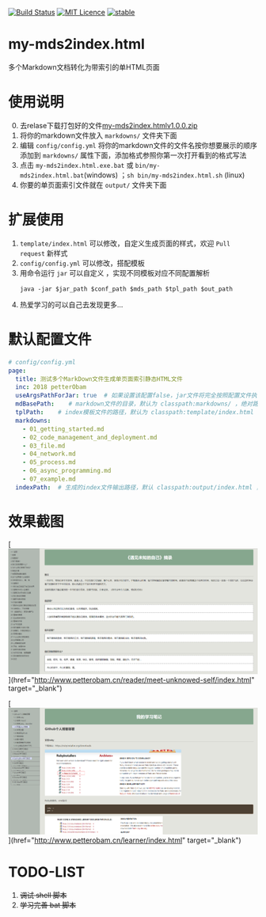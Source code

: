 [![Build Status](https://travis-ci.org/petterobam/my-mds2index.html.svg?branch=master)](https://travis-ci.org/petterobam/my-mds2index.html)
[![MIT Licence](https://badges.frapsoft.com/os/mit/mit.svg?v=103)](https://opensource.org/licenses/mit-license.php)
[![stable](http://badges.github.io/stability-badges/dist/stable.svg)](http://github.com/badges/stability-badges)

# my-mds2index.html

多个Markdown文档转化为带索引的单HTML页面

# 使用说明
0. 去relase下载打包好的文件[my-mds2index.htmlv1.0.0.zip](https://github.com/petterobam/my-mds2index.html/releases/download/v1.0.0/my-mds2index.htmlv1.0.0.zip)
1. 将你的markdown文件放入 `markdowns/` 文件夹下面
2. 编辑 `config/config.yml` 将你的markdown文件的文件名按你想要展示的顺序添加到 `markdowns/` 属性下面，添加格式参照你第一次打开看到的格式写法
3. 点击 `my-mds2index.html.exe.bat` 或 `bin/my-mds2index.html.bat`(windows) ；`sh bin/my-mds2index.html.sh` (linux)
4. 你要的单页面索引文件就在 `output/` 文件夹下面

# 扩展使用
1. `template/index.html` 可以修改，自定义生成页面的样式，欢迎 `Pull request` 新样式
2. `config/config.yml` 可以修改，搭配模板
3. 用命令运行 `jar` 可以自定义 ，实现不同模板对应不同配置解析
    ```shell
    java -jar $jar_path $conf_path $mds_path $tpl_path $out_path
    ```
4. 热爱学习的可以自己去发现更多...

# 默认配置文件

```yml
# config/config.yml
page:
  title: 测试多个MarkDown文件生成单页面索引静态HTML文件
  inc: 2018 petterObam
  useArgsPathForJar: true  # 如果设置该配置false，jar文件将完全按照配置文件执行，此时mdBasePath、tplPath、indexPath必填
  mdBasePath:    # markdown文件的目录，默认为 classpath:markdowns/ ，绝对路径
  tplPath:    # index模板文件的路径，默认为 classpath:template/index.html ，绝对路径
  markdowns:
    - 01_getting_started.md
    - 02_code_management_and_deployment.md
    - 03_file.md
    - 04_network.md
    - 05_process.md
    - 06_async_programming.md
    - 07_example.md
  indexPath:  # 生成的index文件输出路径，默认 classpath:output/index.html ，绝对路径
```

# 效果截图

[![读书笔记示例-遇见未知自己](./docs/example1.png "读书笔记示例-遇见未知自己")](href="http://www.petterobam.cn/reader/meet-unknowed-self/index.html" target="_blank")

[![学习笔记示例](./docs/example2.png "学习笔记示例")](href="http://www.petterobam.cn/learner/index.html" target="_blank")

# TODO-LIST

1. ~~调试 shell 脚本~~
2. ~~学习完善 bat 脚本~~
